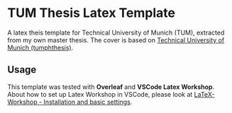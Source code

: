 # TUM Thesis Latex Template
A latex theis template for Technical University of Munich (TUM), extracted from my own master thesis. The cover is based on [Technical University of Munich (tumphthesis)](https://www.overleaf.com/latex/templates/technical-university-of-munich-tumphthesis/gzzqnqhbwwpb).

## Usage
This template was tested with **Overleaf** and **VSCode Latex Workshop**. About how to set up Latex Workshop in VSCode, please look at [LaTeX-Workshop - Installation and basic settings](https://github.com/James-Yu/LaTeX-Workshop/wiki/Install).
